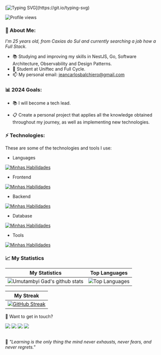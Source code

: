 [![Typing SVG](https://readme-typing-svg.herokuapp.com/?color=ffffff&size=35&center=true&vCenter=true&width=1000&lines=Hi,+I'm+Jean+Sbalchiero+;+Full+Stack+Web+Developer;)](https://git.io/typing-svg)
 
<p align="left"> <img src="https://komarev.com/ghpvc/?username=jesbalchiero&color=yellow" alt="Profile views" /> </p>

### 🌻 About Me:

<p>
  <em>
    I'm 25 years old, from Caxias do Sul and currently searching a job how a Full Stack.
  </em>
</p>

- 📚 Studying and improving my skills in NestJS, Go, Software Architecture, Observability and Design Patterns.
- 🚀 Student at Uniftec and Full Cycle.
- 📫 My personal email: jeancarlosbalchiero@gmail.com

### 📊 2024 Goals:

- 📚 I will become a tech lead.

- 📋 Create a personal project that applies all the knowledge obtained throughout my journey, as well as implementing new technologies.

### ⚡ Technologies:

These are some of the technologies and tools I use:

- Languages

[![Minhas Habilidades](https://skillicons.dev/icons?i=js,ts,nodejs,go,cs)](https://skillicons.dev)

- Frontend

[![Minhas Habilidades](https://skillicons.dev/icons?i=html,css,jquery,react,next,angular,vue,nuxtjs,vite,sass,tailwind,bootstrap)](https://skillicons.dev)

- Backend

[![Minhas Habilidades](https://skillicons.dev/icons?i=express,nest,dotnet,php,docker,prisma,firebase,supabase,kafka,rabbitmq,graphql)](https://skillicons.dev)

- Database

[![Minhas Habilidades](https://skillicons.dev/icons?i=mongodb,mysql,postgres,redis,sqlite)](https://skillicons.dev)

- Tools

[![Minhas Habilidades](https://skillicons.dev/icons?i=azure,git,github,postman,npm,notion,powershell)](https://skillicons.dev)

### 📈 My Statistics

| My Statistics                                                                                                                                                            | Top Languages                                                                                                                                                                    |
| ------------------------------------------------------------------------------------------------------------------------------------------------------------------------ | ---------------------------------------------------------------------------------------------------------------------------------------------------------------------------------- |
| ![Umutambyi Gad's github stats](https://github-readme-stats.vercel.app/api?username=jesbalchiero&show_icons=true&hide_border=true&count_private=true&theme=jolly) | ![Top Languages](https://github-readme-stats.vercel.app/api/top-langs/?username=jesbalchiero&langs_count=10&count_private=true&hide_border=true&theme=jolly&layout=compact) |


| My Streak                                                                                                                                                             |
| ----------------------------------------------------------------------------------------------------------------------------------------------------------------------- |
| [![GitHub Streak](https://streak-stats.demolab.com/?user=jesbalchiero&theme=jolly)](https://git.io/streak-stats) |

💬 Want to get in touch?

<div>
  <a href = "https://open.spotify.com/user/jeancarloo?si=adcde2c32ce04485"><img src="https://img.shields.io/badge/Spotify-1ED760?style=for-the-badge&logo=spotify&logoColor=white" target="_blank"></a>
  <a href="https://www.linkedin.com/in/jeansbalchiero/" target="_blank"><img src="https://img.shields.io/badge/-LinkedIn-%230077B5?style=for-the-badge&logo=linkedin&logoColor=white" target="_blank"></a>
  <a href="https://api.whatsapp.com/send/?phone=%2B5554992362380&text&app_absent=0" target="_blank"><img src="https://img.shields.io/badge/WhatsApp-25D366?style=for-the-badge&logo=whatsapp&logoColor=white" target="_blank"></a>
  <a href = "mailto:jeancarlosbalchiero@gmail.com"><img src="https://img.shields.io/badge/-Gmail-%23333?style=for-the-badge&logo=gmail&logoColor=white" target="_blank"></a>
</div>
<br>
<p>🧠 <span style="font-style:italic">"Learning is the only thing the mind never exhausts, never fears, and never regrets."</span></p>
